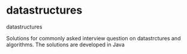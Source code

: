 # datastructures
datastructures

Solutions for commonly asked interview question on datastrctures and algorithms.
The solutions are developed in Java

